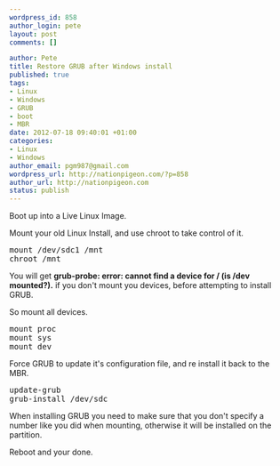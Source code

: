 ```yaml
--- 
wordpress_id: 858
author_login: pete
layout: post
comments: []

author: Pete
title: Restore GRUB after Windows install
published: true
tags: 
- Linux
- Windows
- GRUB
- boot
- MBR
date: 2012-07-18 09:40:01 +01:00
categories: 
- Linux
- Windows
author_email: pgm987@gmail.com
wordpress_url: http://nationpigeon.com/?p=858
author_url: http://nationpigeon.com
status: publish
---
```

Boot up into a Live Linux Image.

Mount your old Linux Install, and use chroot to take control of it.
<pre class="brush: shell">
mount /dev/sdc1 /mnt
chroot /mnt
</pre>

You will get <b>grub-probe: error: cannot find a device for / (is /dev mounted?).</b> if you don't mount you devices, before attempting to install GRUB.

So mount all devices.
<pre class="brush: shell">
mount proc
mount sys
mount dev
</pre>

Force GRUB to update it's configuration file, and re install it back to the MBR.
<pre class="brush: shell">
update-grub
grub-install /dev/sdc
</pre>

When installing GRUB you need to make sure that you don't specify a number like you did when mounting, otherwise it will be installed on the partition.

Reboot and your done.
